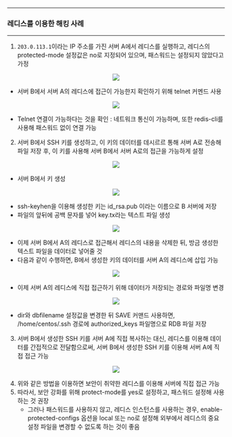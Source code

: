 -----
### 레디스를 이용한 해킹 사례
-----
1. ```203.0.113.1```이라는 IP 주소를 가진 서버 A에서 레디스를 실행하고, 레디스의 protected-mode 설정값은 no로 지정되어 있으며, 패스워드는 설정되지 않았다고 가정
<div align="center">
<img src="https://github.com/user-attachments/assets/2d675ff7-6ae4-4aed-82be-68ce64f395f2">
</div>

   - 서버 B에서 서버 A의 레디스에 접근이 가능한지 확인하기 위해 telnet 커멘드 사용
<div align="center">
<img src="https://github.com/user-attachments/assets/6b186e3e-a052-48f4-8827-fcb81dbe032d">
</div>

   - Telnet 연결이 가능하다는 것을 확인 : 네트워크 통신이 가능하며, 또한 redis-cli를 사용해 패스워드 없이 연결 가능

2. 서버 B에서 SSH 키를 생성하고, 이 키의 데이터를 데시르르 통해 서버 A로 전송해 파일 저장 후, 이 키를 사용해 서버 B에서 서버 A로의 접근을 가능하게 설정
<div align="center">
<img src="https://github.com/user-attachments/assets/60feac1e-5fb8-49bf-a7fd-7cec16206e34">
</div>

   - 서버 B에서 키 생성
<div align="center">
<img src="https://github.com/user-attachments/assets/d8176295-2874-461c-83a2-99310dd8eb8b">
</div>

   - ssh-keyhen을 이용해 생성한 키는 id_rsa.pub 이라는 이름으로 B 서버에 저장
   - 파일의 앞뒤에 공백 문자를 넣어 key.tx라는 텍스트 파일 생성
<div align="center">
<img src="https://github.com/user-attachments/assets/2abfd75c-1c3f-43d7-961b-0d50be0645ab">
</div>

   - 이제 서버 B에서 A의 레디스로 접근해서 레디스의 내용을 삭제한 뒤, 방금 생성한 텍스트 파일을 데이터로 넣어줄 것
   - 다음과 같이 수행하면, B에서 생성한 키의 데이터를 서버 A의 레디스에 삽입 가능
<div align="center">
<img src="https://github.com/user-attachments/assets/e29ac18e-3446-4f78-a358-9a91f30f9798">
</div>

   - 이제 서버 A의 레디스에 직접 접근하기 위해 데이터가 저장되는 경로와 파일명 변경
<div align="center">
<img src="https://github.com/user-attachments/assets/127309ae-020c-4bb1-ace8-1f3f99b9f70e">
</div>

   - dir와 dbfilename 설정값을 변경한 뒤 SAVE 커맨드 사용하면, /home/centos/.ssh 경로에 authorized_keys 파일명으로 RDB 파일 저장

3. 서버 B에서 생성한 SSH 키를 서버 A에 직접 복사하는 대신, 레디스를 이용해 데이터를 간접적으로 전달함으로써, 서버 B에서 생성한 SSH 키를 이용해 서버 A에 직접 접근 가능
<div align="center">
<img src="https://github.com/user-attachments/assets/3569eff7-c46a-4076-8ab0-1f589586515a">
</div>

4. 위와 같은 방법을 이용하면 보안이 취약한 레디스를 이용해 서버에 직접 접근 가능
5. 따라서, 보안 강화를 위해 protect-mode를 yes로 설정하고, 패스워드 설정해 사용하는 것 권장
   - 그러나 패스워드를 사용하지 않고, 레디스 인스턴스를 사용하는 경우, enable-protected-configs 옵션을 local 또는 no로 설정해 외부에서 레디스의 중요 설정 파일을 변경할 수 없도록 하는 것이 좋음
